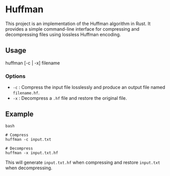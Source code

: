 # Huffman

This project is an implementation of the Huffman algorithm in Rust. It provides a simple command-line interface for compressing and decompressing files using lossless Huffman encoding.

## Usage

huffman [-c | -x] filename

### Options
- `-c` : Compress the input file losslessly and produce an output file named `filename.hf`.  
- `-x` : Decompress a `.hf` file and restore the original file.

## Example

```
bash

# Compress
huffman -c input.txt

# Decompress
huffman -x input.txt.hf
```

This will generate `input.txt.hf` when compressing and restore `input.txt` when decompressing.
